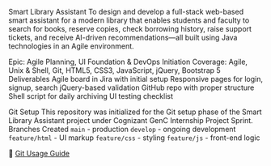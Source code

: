 Smart Library Assistant
    To design and develop a full-stack web-based smart assistant for a modern library that enables students and faculty to search for books, reserve copies, check borrowing history, raise support tickets, and receive AI-driven recommendations—all built using Java technologies in an Agile environment.

Epic: Agile Planning, UI Foundation & DevOps Initiation
  Coverage: Agile, Unix & Shell, Git, HTML5, CSS3, JavaScript, jQuery, Bootstrap 5
  Deliverables
    Agile board in Jira with initial setup
    Responsive pages for login, signup, search
    jQuery-based validation
    GitHub repo with proper structure
    Shell script for daily archiving
    UI testing checklist

Git Setup
    This repository was initialized for the Git setup phase of the Smart Library Assistant project under Cognizant GenC Internship Project Sprint.
    Branches Created
        `main` - production
        `develop` - ongoing development
        `feature/html` - UI markup
        `feature/css` - styling
        `feature/js` - front-end logic

📄 [Git Usage Guide](Git_Usage_Guide.md)
    
